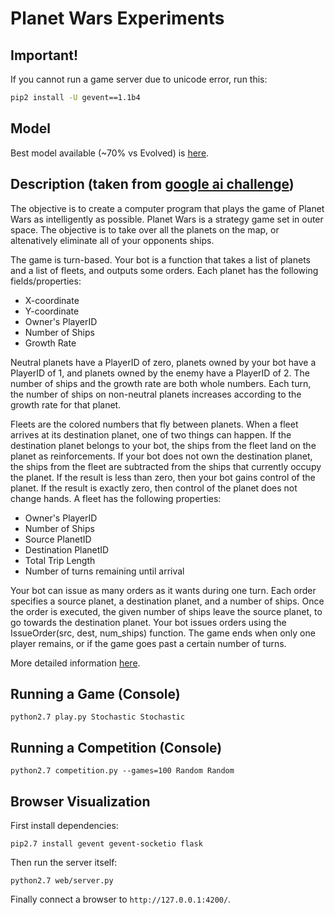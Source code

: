 Planet Wars Experiments
=======================

## Important!

If you cannot run a game server due to unicode error, run this:

```bash
pip2 install -U gevent==1.1b4
```
## Model

Best model available (~70% vs Evolved) is [here](https://dl.dropboxusercontent.com/u/23750836/model.h5).

## Description (taken from [google ai challenge](https://web.archive.org/web/20120510223543/http://planetwars.aichallenge.org/problem_description.php))

The objective is to create a computer program that plays the game of Planet Wars as intelligently as possible. Planet Wars is a strategy game set in outer space. The objective is to take over all the planets on the map, or altenatively eliminate all of your opponents ships.

The game is turn-based. Your bot is a function that takes a list of planets and a list of fleets, and outputs some orders. Each planet has the following fields/properties:

* X-coordinate
* Y-coordinate
* Owner's PlayerID
* Number of Ships
* Growth Rate

Neutral planets have a PlayerID of zero, planets owned by your bot have a PlayerID of 1, and planets owned by the enemy have a PlayerID of 2. The number of ships and the growth rate are both whole numbers. Each turn, the number of ships on non-neutral planets increases according to the growth rate for that planet.

Fleets are the colored numbers that fly between planets. When a fleet arrives at its destination planet, one of two things can happen. If the destination planet belongs to your bot, the ships from the fleet land on the planet as reinforcements. If your bot does not own the destination planet, the ships from the fleet are subtracted from the ships that currently occupy the planet. If the result is less than zero, then your bot gains control of the planet. If the result is exactly zero, then control of the planet does not change hands. A fleet has the following properties:

* Owner's PlayerID
* Number of Ships
* Source PlanetID
* Destination PlanetID
* Total Trip Length
* Number of turns remaining until arrival

Your bot can issue as many orders as it wants during one turn. Each order specifies a source planet, a destination planet, and a number of ships. Once the order is executed, the given number of ships leave the source planet, to go towards the destination planet. Your bot issues orders using the IssueOrder(src, dest, num_ships) function. The game ends when only one player remains, or if the game goes past a certain number of turns.

More detailed information [here](https://web.archive.org/web/20120512101516/http://planetwars.aichallenge.org/specification.php).

## Running a Game (Console)
    python2.7 play.py Stochastic Stochastic

## Running a Competition (Console)
    python2.7 competition.py --games=100 Random Random

## Browser Visualization
First install dependencies:

    pip2.7 install gevent gevent-socketio flask

Then run the server itself:

    python2.7 web/server.py

Finally connect a browser to `http://127.0.0.1:4200/`.
